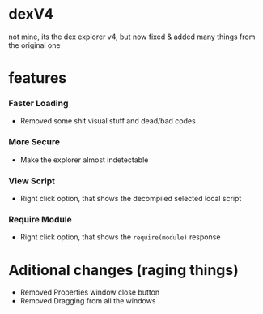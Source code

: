 # dexV4
not mine, its the dex explorer v4, but now fixed & added many things from the original one

# features

### Faster Loading
- Removed some shit visual stuff and dead/bad codes

### More Secure
- Make the explorer almost indetectable

### View Script
- Right click option, that shows the decompiled selected local script

### Require Module
- Right click option, that shows the `require(module)` response

# Aditional changes (raging things)
* Removed Properties window close button
* Removed Dragging from all the windows
